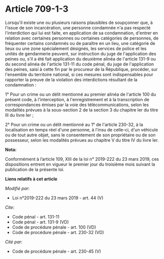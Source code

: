 # Article 709-1-3

Lorsqu'il existe une ou plusieurs raisons plausibles de soupçonner que, à l'issue de son incarcération, une personne
condamnée n'a pas respecté l'interdiction qui lui est faite, en application de sa condamnation, d'entrer en relation avec
certaines personnes ou certaines catégories de personnes, de fréquenter certains condamnés ou de paraître en un lieu, une
catégorie de lieux ou une zone spécialement désignés, les services de police et les unités de gendarmerie peuvent, sur
instruction du juge de l'application des peines ou, s'il a été fait application du deuxième alinéa de l'article 131-9 ou du
second alinéa de l'article 131-11 du code pénal, du juge de l'application des peines, saisi à cette fin par le procureur de
la République, procéder, sur l'ensemble du territoire national, si ces mesures sont indispensables pour rapporter la preuve
de la violation des interdictions résultant de la condamnation :

1° Pour un crime ou un délit mentionné au premier alinéa de l'article 100 du présent code, à l'interception, à
l'enregistrement et à la transcription de correspondances émises par la voie des télécommunications, selon les modalités
prévues à la sous-section 2 de la section 3 du chapitre Ier du titre III du livre Ier ;

2° Pour un crime ou un délit mentionné au 1° de l'article 230-32, à la localisation en temps réel d'une personne, à l'insu de
celle-ci, d'un véhicule ou de tout autre objet, sans le consentement de son propriétaire ou de son possesseur, selon les
modalités prévues au chapitre V du titre IV du livre Ier.

**Nota:**

Conformément à l’article 109, XIII de la loi n° 2019-222 du 23 mars 2019, ces dispositions entrent en vigueur le premier jour
du troisième mois suivant la publication de la présente loi.

**Liens relatifs à cet article**

_Modifié par_:

  - Loi n°2019-222 du 23 mars 2019 - art. 44 (V)

_Cite_:

  - Code pénal - art. 131-11
  - Code pénal - art. 131-9 (VD)
  - Code de procédure pénale - art. 100 (VD)
  - Code de procédure pénale - art. 230-32 (VD)

_Cité par_:

  - Code de procédure pénale - art. 230-45 (V)
